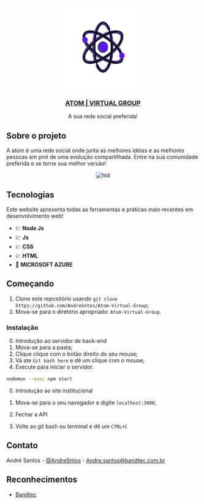 <p align="center">
  <a href="https://github.com/BandTec/Vaccinus">
    <img src="projeto-site/public/img/logo.png" alt="Logo" width="200" height="220">
      <h3 align="center">ATOM | VIRTUAL GROUP</h3>
  </a>



  <p align="center">
A sua rede social preferida!






## Sobre o projeto

   A atom é uma rede social onde junta as melhores idéias e as melhores pessoas em prol de uma evolução compartilhada. Entre na sua comunidade preferida e se torne sua melhor versão!
  
  <p align="center">
    <img src="projeto-site/img/print.png" alt="hld">
  


## Tecnologias
Este website apresenta todas as ferramentas e práticas mais recentes em desenvolvimento web!

- 💹 **Node Js** 
- 💹 **Js**
- 💹 **CSS**
- 💹 **HTML**
- 📄 **MICROSOFT AZURE** 




## Começando

1. Clone este repositório usando `git clone https://github.com/AndreSntos/Atom-Virtual-Group`;
2. Mova-se para o diretório apropriado: `Atom-Virtual-Group`.<br />

### Instalação
0. Introdução ao servidor de back-end
1. Mova-se para a pasta;
2. Clique clique com o botão direito do seu mouse;
3. Vá ate `Git bash here` e dê um clique com o mouse;
4. Execute para iniciar o servidor.
```sh
nodemon --exec npm start
```
0. Introdução ao site institucional
1. Mova-se para o seu navegador e digite  `localhost:3000`;

0. Fechar a API
1. Volte ao git bash ou terminal e dê um `CTRL+C`
## Contato

André Santos - [@AndreSntos](http://www.linkedin.com/in/andre-sntos) - Andre.santos@bandtec.com.br

## Reconhecimentos
* [Bandtec](http://www.digitalschool.com.br/faculdade/)

